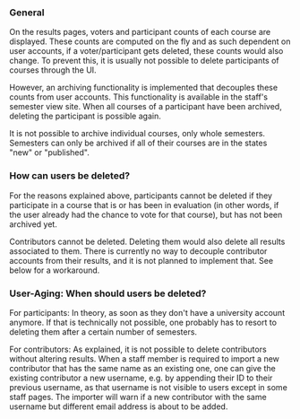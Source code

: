 ### General
On the results pages, voters and participant counts of each course are displayed. These counts are computed on the fly and as such dependent on user accounts, if a voter/participant gets deleted, these counts would also change. To prevent this, it is usually not possible to delete participants of courses through the UI. 

However, an archiving functionality is implemented that decouples these counts from user accounts. This functionality is available in the staff's semester view site. When all courses of a participant have been archived, deleting the participant is possible again.

It is not possible to archive individual courses, only whole semesters. Semesters can only be archived if all of their courses are in the states "new" or "published".

### How can users be deleted?

For the reasons explained above, participants cannot be deleted if they participate in a course that is or has been in evaluation (in other words, if the user already had the chance to vote for that course), but has not been archived yet.

Contributors cannot be deleted. Deleting them would also delete all results associated to them. There is currently no way to decouple contributor accounts from their results, and it is not planned to implement that. See below for a workaround.


### User-Aging: When should users be deleted?

For participants: In theory, as soon as they don't have a university account anymore. If that is technically not possible, one probably has to resort to deleting them after a certain number of semesters.

For contributors: As explained, it is not possible to delete contributors without altering results. When a staff member is required to import a new contributor that has the same name as an existing one, one can give the existing contributor a new username, e.g. by appending their ID to their previous username, as that username is not visible to users except in some staff pages. The importer will warn if a new contributor with the same username but different email address is about to be added.